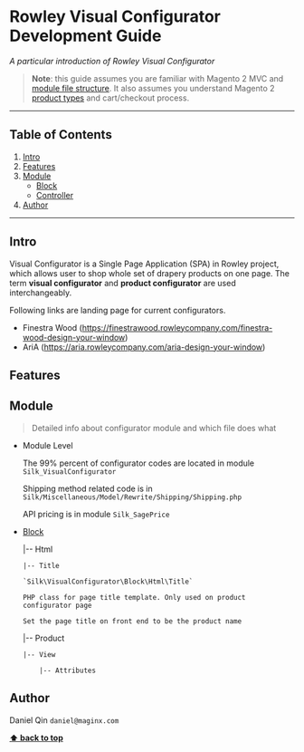# Rowley Visual Configurator Development Guide

*A particular introduction of Rowley Visual Configurator*

> **Note**: this guide assumes you are familiar with Magento 2 MVC and [module file structure](https://devdocs.magento.com/guides/v2.3/extension-dev-guide/build/module-file-structure.html). It also assumes you understand Magento 2 [product types](https://docs.magento.com/m2/ee/user_guide/catalog/product-types.html) and cart/checkout process.

---

## Table of Contents

  1. [Intro](#intro)
  2. [Features](#features)
  3. [Module](#module)
      - [Block](#module-block)
      - [Controller](#module-controller)
  4. [Author](#author)

---

## Intro

  Visual Configurator is a Single Page Application (SPA) in Rowley project, which allows user to shop whole set of drapery products on one page. The term **visual configurator** and **product configurator** are used interchangeably.
  
  Following links are landing page for current configurators.
  - Finestra Wood (https://finestrawood.rowleycompany.com/finestra-wood-design-your-window)
  - AriA (https://aria.rowleycompany.com/aria-design-your-window)


## Features


## Module

  > Detailed info about configurator module and which file does what

  - Module Level
  
    The 99% percent of configurator codes are located in module `Silk_VisualConfigurator`
    
    Shipping method related code is in `Silk/Miscellaneous/Model/Rewrite/Shipping/Shipping.php`
    
    API pricing is in module `Silk_SagePrice`
    

  <a name="module-block"></a>
  - [Block](#module-block)
  
    |-- Html

        |-- Title

        `Silk\VisualConfigurator\Block\Html\Title`

        PHP class for page title template. Only used on product configurator page
      
        Set the page title on front end to be the product name
  
    |-- Product
 
        |-- View
 
            |-- Attributes

## Author

  Daniel Qin
  `daniel@maginx.com`
  
**[⬆ back to top](#table-of-contents)**
